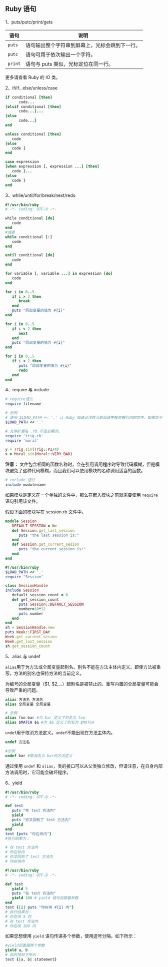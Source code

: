 ## Ruby 语句

1、puts/putc/print/gets

| 语句    | 说明                                           |
| ------- | ---------------------------------------------- |
| `puts`  | 语句输出整个字符串到屏幕上，光标会跳到下一行。 |
| `putc`  | 语句可用于依次输出一个字符。                   |
| `print` | 语句与 puts 类似，光标定位在同一行。           |

更多请查看 Ruby 的 IO 类。

2、if/if...else/unless/case

```ruby
if conditional [then]
      code...
[elsif conditional [then]
      code...]...
[else
      code...]
end

unless conditional [then]
   code
[else
   code ]
end

case expression
[when expression [, expression ...] [then]
   code ]...
[else
   code ]
end
```

3、whlie/until/for/break/next/redo

```ruby
#!/usr/bin/ruby
# -*- coding: UTF-8 -*-

while conditional [do]
   code
end
#或者
while conditional [:]
   code
end

until conditional [do]
   code
end

for variable [, variable ...] in expression [do]
   code
end

for i in 0..5
   if i > 2 then
      break
   end
   puts "局部变量的值为 #{i}"
end

for i in 0..5
   if i < 2 then
      next
   end
   puts "局部变量的值为 #{i}"
end

for i in 0..5
   if i < 2 then
      puts "局部变量的值为 #{i}"
      redo
   end
end
```

4、require 与 include

```ruby
# require语法
require filename
```

```ruby
# 示例
# 使用 $LOAD_PATH << '.' 让 Ruby 知道必须在当前目录中搜索被引用的文件。如果您不想使用 $LOAD_PATH，那么您可以使用 require_relative 来从一个相对目录引用文件。
$LOAD_PATH << '.'

# 文件扩展名 .rb 不是必需的。
require 'trig.rb'
require 'moral'

y = Trig.sin(Trig::PI/4)
x = Moral.sin(Moral::VERY_BAD)
```

**注意：** 文件包含相同的函数名称时，会在引用调用程序时导致代码模糊，但是模块避免了这种代码模糊，而且我们可以使用模块的名称调用适当的函数。

```ruby
# include 语法
include modulename
```

如果模块是定义在一个单独的文件中，那么在嵌入模块之前就需要使用 `require` 语句引用该文件。

假设下面的模块写在 session.rb 文件中。

```ruby
module Session
   DEFAULT_SESSION = Ne
   def Session.get_last_session
      puts "the last session is:"
   end
   def Session.get_current_sesion
      puts "the current session is:"
   end
end
```

```ruby
#!/usr/bin/ruby
$LOAD_PATH << '.'
require "Session"

class SessionHandle
include Session
   default_session_count = 0
   def get_session_count
      puts Session::DEFAULT_SESSION
      number=10*12
      puts number
   end
end
sh = SessionHandle.new
puts Week::FIRST_DAY
Week.get_current_sesion
Week.get_last_session
sh.get_session_count
```

5、alias 与 undef

`alias`用于为方法或全局变量起别名。别名不能在方法主体内定义。即使方法被重写，方法的别名也保持方法的当前定义。

为编号的全局变量（$1, $2,...）起别名是被禁止的。重写内置的全局变量可能会导致严重的问题。

```ruby
alias 方法名 方法名
alias 全局变量 全局变量
```

```ruby
# 示例
alias foo bar #为 bar 定义了别名为 foo
alias $MATCH $& #为 $& 定义了别名为 $MATCH
```

`undef`用于取消方法定义。`undef`不能出现在方法主体内。

```ruby
undef 方法名
```

```ruby
#示例
undef bar #取消名为 bar的方法定义
```

通过使用 `undef` 和 `alias`，类的接口可以从父类独立修改，但请注意，在自身内部方法调用时，它可能会破坏程序。

6、yield

```ruby
#!/usr/bin/ruby
# -*- coding: UTF-8 -*-

def test
   puts "在 test 方法内"
   yield
   puts "你又回到了 test 方法内"
   yield
end
test {puts "你在块内"}
#执行结果为：

# 在 test 方法内
# 你在块内
# 你又回到了 test 方法内
# 你在块内
```

```ruby
#!/usr/bin/ruby
# -*- coding: UTF-8 -*-

def test
   yield 5
   puts "在 test 方法内"
   yield 100 # yield 语句后跟着参数
end
test {|i| puts "你在块 #{i} 内"}
# 执行结果为：
# 你在块 5 内
# 在 test 方法内
# 你在块 100 内
```

如果您想使用 `yield` 语句传递多个参数，使用逗号分隔。如下所示：

```ruby
#yield后面跟两个参数
yield a, b
# 此时块如下所示：
test {|a, b| statement}
```
